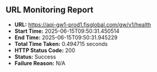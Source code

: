 ## URL Monitoring Report

- **URL:** https://api-gw1-prod1.fisglobal.com/gw/v1/health
- **Start Time:** 2025-06-15T09:50:31.450514
- **End Time:** 2025-06-15T09:50:31.945229
- **Total Time Taken:** 0.494715 seconds
- **HTTP Status Code:** 200
- **Status:** Success
- **Failure Reason:** N/A
